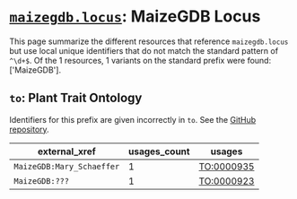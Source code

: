 # [`maizegdb.locus`](https://bioregistry.io/maizegdb.locus): MaizeGDB Locus

This page summarize the different resources that reference `maizegdb.locus`
but use local unique identifiers that do not match the standard pattern of
`^\d+$`. Of the 1 resources,
1 variants on the standard prefix were found: ['MaizeGDB'].

## `to`: Plant Trait Ontology

Identifiers for this prefix are given incorrectly in `to`. See the [GitHub repository](https://github.com/Planteome/plant-trait-ontology).

| external_xref             |   usages_count | usages                                                  |
|---------------------------|----------------|---------------------------------------------------------|
| `MaizeGDB:Mary_Schaeffer` |              1 | [TO:0000935](http://purl.obolibrary.org/obo/TO_0000935) |
| `MaizeGDB:???`            |              1 | [TO:0000923](http://purl.obolibrary.org/obo/TO_0000923) |

